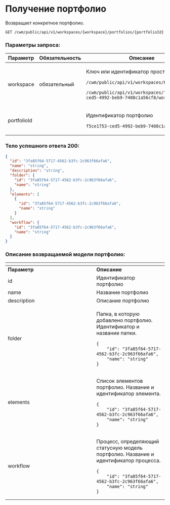 # Получение портфолио

Возвращает конкретное портфолио.

`GET /cwm/public/api/v1/workspaces/{workspace}/portfolios/{portfolioId}`

### Параметры запроса:

| **Параметр** | **Обязательность** | **Описание**                                                                                                                                                                                              |
| ------------ | ------------------ | --------------------------------------------------------------------------------------------------------------------------------------------------------------------------------------------------------- |
| workspace    | обязательный       | <p>Ключ или идентификатор пространства</p><p><code>/cwm/public/api/v1/workspaces/KEY/workitems</code></p><p><code>/cwm/public/api/v1/workspaces/f5ce1753-ced5-4992-beb9-7408c1a56cf8/workitems</code></p> |
| portfolioId  |                    | <p>Идентификатор портфолио</p><p><code>f5ce1753-ced5-4992-beb9-7408c1a56cf8</code></p>                                                                                                                    |

### Тело успешного ответа 200:

```json
{
  "id": "3fa85f64-5717-4562-b3fc-2c963f66afa6",
  "name": "string",
  "description": "string",
  "folder": {
    "id": "3fa85f64-5717-4562-b3fc-2c963f66afa6",
    "name": "string"
  },
  "elements": [
    {
      "id": "3fa85f64-5717-4562-b3fc-2c963f66afa6",
      "name": "string"
    }
  ],
  "workflow": {
    "id": "3fa85f64-5717-4562-b3fc-2c963f66afa6",
    "name": "string"
  }
}
```

### Описание возвращаемой модели портфолио:

<table data-header-hidden><thead><tr><th width="264"></th><th></th></tr></thead><tbody><tr><td><strong>Параметр</strong></td><td><strong>Описание</strong></td></tr><tr><td>id</td><td>Идентификатор портфолио</td></tr><tr><td>name</td><td>Название портфолио</td></tr><tr><td>description</td><td>Описание портфолио</td></tr><tr><td>folder</td><td><p>Папка, в которую добавлено портфолио. Идентификатор и название папки.</p><pre class="language-json"><code class="lang-json">{
    "id": "3fa85f64-5717-4562-b3fc-2c963f66afa6",
    "name": "string"
}
</code></pre></td></tr><tr><td>elements</td><td><p>Список элементов портфолио. Название и идентификатор элемента.</p><pre class="language-json"><code class="lang-json">{
    "id": "3fa85f64-5717-4562-b3fc-2c963f66afa6",
    "name": "string"
}
</code></pre></td></tr><tr><td>workflow</td><td><p>Процесс, определяющий статусную модель портфолио. Название и идентификатор процесса.</p><pre class="language-json"><code class="lang-json">{
    "id": "3fa85f64-5717-4562-b3fc-2c963f66afa6",
    "name": "string"
}
</code></pre></td></tr></tbody></table>
